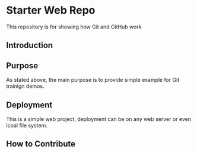 # Starter Web Repo

This repository is for showing how Git and GitHub work

## Introduction

## Purpose

As stated above, the main purpose is to provide simple example for Git trainign demos.

## Deployment

This is a simple web project, deployment can be on any web server or even lcoal file system.

## How to Contribute